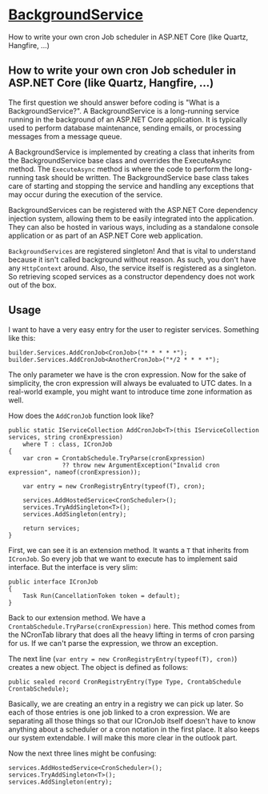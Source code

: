 # [BackgroundService](https://steven-giesel.com/blogPost/fb1ce2ab-dd27-43ed-aaab-077adf2d15cd)
How to write your own cron Job scheduler in ASP.NET Core (like Quartz, Hangfire, ...)

## How to write your own cron Job scheduler in ASP.NET Core (like Quartz, Hangfire, ...)

The first question we should answer before coding is "What is a BackgroundService?". A BackgroundService is a long-running service running in the background of an ASP.NET Core application. It is typically used to perform database maintenance, sending emails, or processing messages from a message queue.

A BackgroundService is implemented by creating a class that inherits from the BackgroundService base class and overrides the ExecuteAsync method. The `ExecuteAsync` method is where the code to perform the long-running task should be written. The BackgroundService base class takes care of starting and stopping the service and handling any exceptions that may occur during the execution of the service.

BackgroundServices can be registered with the ASP.NET Core dependency injection system, allowing them to be easily integrated into the application. They can also be hosted in various ways, including as a standalone console application or as part of an ASP.NET Core web application.

`BackgroundServices` are registered singleton! And that is vital to understand because it isn't called background without reason. As such, you don't have any `HttpContext` around. Also, the service itself is registered as a singleton. So retrieving scoped services as a constructor dependency does not work out of the box.

## Usage
I want to have a very easy entry for the user to register services. Something like this:

```
builder.Services.AddCronJob<CronJob>("* * * * *");
builder.Services.AddCronJob<AnotherCronJob>("*/2 * * * *");
```
The only parameter we have is the cron expression. Now for the sake of simplicity, the cron expression will always be evaluated to UTC dates. In a real-world example, you might want to introduce time zone information as well.

How does the `AddCronJob` function look like?

```
public static IServiceCollection AddCronJob<T>(this IServiceCollection services, string cronExpression)
    where T : class, ICronJob
{
    var cron = CrontabSchedule.TryParse(cronExpression)
               ?? throw new ArgumentException("Invalid cron expression", nameof(cronExpression));

    var entry = new CronRegistryEntry(typeof(T), cron);

    services.AddHostedService<CronScheduler>();
    services.TryAddSingleton<T>();
    services.AddSingleton(entry);

    return services;
}
```
First, we can see it is an extension method. It wants a `T` that inherits from `ICronJob`. So every job that we want to execute has to implement said interface. But the interface is very slim:

```
public interface ICronJob
{
    Task Run(CancellationToken token = default);
}
```
Back to our extension method. We have a `CrontabSchedule.TryParse(cronExpression)` here. This method comes from the NCronTab library that does all the heavy lifting in terms of cron parsing for us. If we can't parse the expression, we throw an exception.

The next line (`var entry = new CronRegistryEntry(typeof(T), cron)`) creates a new object. The object is defined as follows:

```
public sealed record CronRegistryEntry(Type Type, CrontabSchedule CrontabSchedule);
```
Basically, we are creating an entry in a registry we can pick up later. So each of those entries is one job linked to a cron expression. We are separating all those things so that our ICronJob itself doesn't have to know anything about a scheduler or a cron notation in the first place. It also keeps our system extendable. I will make this more clear in the outlook part.

Now the next three lines might be confusing:

```
services.AddHostedService<CronScheduler>();
services.TryAddSingleton<T>();
services.AddSingleton(entry);
```